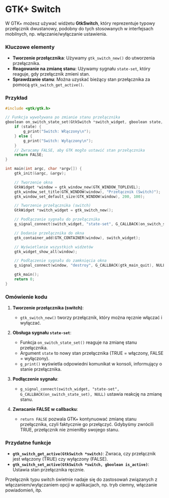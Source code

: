 # GTK+ Switch

W GTK+ możesz używać widżetu **GtkSwitch**, który reprezentuje typowy przełącznik dwustanowy, podobny do tych stosowanych w interfejsach mobilnych, np. włączanie/wyłączanie ustawienia.

### Kluczowe elementy

- **Tworzenie przełącznika**: Używamy `gtk_switch_new()` do utworzenia przełącznika.
- **Reagowanie na zmianę stanu**: Używamy sygnału `state-set`, który reaguje, gdy przełącznik zmieni stan.
- **Sprawdzanie stanu**: Można uzyskać bieżący stan przełącznika za pomocą `gtk_switch_get_active()`.

### Przykład

```c
#include <gtk/gtk.h>

// Funkcja wywoływana po zmianie stanu przełącznika
gboolean on_switch_state_set(GtkSwitch *switch_widget, gboolean state, gpointer user_data) {
    if (state) {
        g_print("Switch: Włączony\n");
    } else {
        g_print("Switch: Wyłączony\n");
    }
    // Zwracamy FALSE, aby GTK mogło ustawić stan przełącznika
    return FALSE;
}

int main(int argc, char *argv[]) {
    gtk_init(&argc, &argv);

    // Tworzenie okna
    GtkWidget *window = gtk_window_new(GTK_WINDOW_TOPLEVEL);
    gtk_window_set_title(GTK_WINDOW(window), "Przełącznik (Switch)");
    gtk_window_set_default_size(GTK_WINDOW(window), 200, 100);

    // Tworzenie przełącznika (switch)
    GtkWidget *switch_widget = gtk_switch_new();

    // Podłączanie sygnału do przełącznika
    g_signal_connect(switch_widget, "state-set", G_CALLBACK(on_switch_state_set), NULL);

    // Dodanie przełącznika do okna
    gtk_container_add(GTK_CONTAINER(window), switch_widget);

    // Wyświetlanie wszystkich widżetów
    gtk_widget_show_all(window);

    // Podłączenie sygnału do zamknięcia okna
    g_signal_connect(window, "destroy", G_CALLBACK(gtk_main_quit), NULL);

    gtk_main();
    return 0;
}
```

### Omówienie kodu

1. **Tworzenie przełącznika (switch)**:
   - `gtk_switch_new()` tworzy przełącznik, który można ręcznie włączać i wyłączać.

2. **Obsługa sygnału `state-set`**:
   - Funkcja `on_switch_state_set()` reaguje na zmianę stanu przełącznika.
   - Argument `state` to nowy stan przełącznika (TRUE = włączony, FALSE = wyłączony).
   - `g_print()` wyświetla odpowiedni komunikat w konsoli, informujący o stanie przełącznika.

3. **Podłączenie sygnału**:
   - `g_signal_connect(switch_widget, "state-set", G_CALLBACK(on_switch_state_set), NULL)` ustawia reakcję na zmianę stanu.

4. **Zwracanie FALSE w callbacku**:
   - `return FALSE` pozwala GTK+ kontynuować zmianę stanu przełącznika, czyli faktycznie go przełączyć. Gdybyśmy zwrócili TRUE, przełącznik nie zmieniłby swojego stanu.

### Przydatne funkcje

- **`gtk_switch_get_active(GtkSwitch *switch)`**: Zwraca, czy przełącznik jest włączony (TRUE) czy wyłączony (FALSE).
- **`gtk_switch_set_active(GtkSwitch *switch, gboolean is_active)`**: Ustawia stan przełącznika ręcznie.

Przełącznik typu switch świetnie nadaje się do zastosowań związanych z włączaniem/wyłączaniem opcji w aplikacjach, np. tryb ciemny, włączanie powiadomień, itp.
